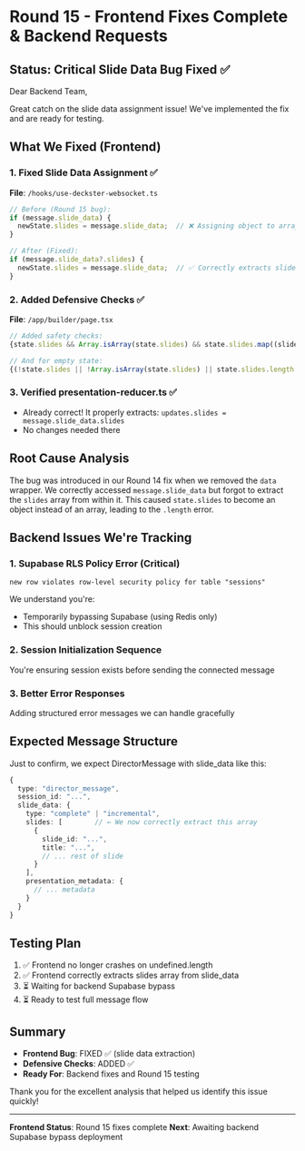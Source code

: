 # Round 15 - Frontend Fixes Complete & Backend Requests

## Status: Critical Slide Data Bug Fixed ✅

Dear Backend Team,

Great catch on the slide data assignment issue! We've implemented the fix and are ready for testing.

## What We Fixed (Frontend)

### 1. **Fixed Slide Data Assignment** ✅
**File**: `/hooks/use-deckster-websocket.ts`
```typescript
// Before (Round 15 bug):
if (message.slide_data) {
  newState.slides = message.slide_data;  // ❌ Assigning object to array!
}

// After (Fixed):
if (message.slide_data?.slides) {
  newState.slides = message.slide_data;  // ✅ Correctly extracts slides array
}
```

### 2. **Added Defensive Checks** ✅
**File**: `/app/builder/page.tsx`
```typescript
// Added safety checks:
{state.slides && Array.isArray(state.slides) && state.slides.map((slide, index) => (

// And for empty state:
{(!state.slides || !Array.isArray(state.slides) || state.slides.length === 0) && (
```

### 3. **Verified presentation-reducer.ts** ✅
- Already correct! It properly extracts: `updates.slides = message.slide_data.slides`
- No changes needed there

## Root Cause Analysis

The bug was introduced in our Round 14 fix when we removed the `data` wrapper. We correctly accessed `message.slide_data` but forgot to extract the `slides` array from within it. This caused `state.slides` to become an object instead of an array, leading to the `.length` error.

## Backend Issues We're Tracking

### 1. **Supabase RLS Policy Error** (Critical)
```
new row violates row-level security policy for table "sessions"
```
We understand you're:
- Temporarily bypassing Supabase (using Redis only)
- This should unblock session creation

### 2. **Session Initialization Sequence**
You're ensuring session exists before sending the connected message

### 3. **Better Error Responses**
Adding structured error messages we can handle gracefully

## Expected Message Structure

Just to confirm, we expect DirectorMessage with slide_data like this:
```typescript
{
  type: "director_message",
  session_id: "...",
  slide_data: {
    type: "complete" | "incremental",
    slides: [        // ← We now correctly extract this array
      {
        slide_id: "...",
        title: "...",
        // ... rest of slide
      }
    ],
    presentation_metadata: {
      // ... metadata
    }
  }
}
```

## Testing Plan

1. ✅ Frontend no longer crashes on undefined.length
2. ✅ Frontend correctly extracts slides array from slide_data
3. ⏳ Waiting for backend Supabase bypass
4. ⏳ Ready to test full message flow

## Summary

- **Frontend Bug**: FIXED ✅ (slide data extraction)
- **Defensive Checks**: ADDED ✅
- **Ready For**: Backend fixes and Round 15 testing

Thank you for the excellent analysis that helped us identify this issue quickly!

---

**Frontend Status**: Round 15 fixes complete
**Next**: Awaiting backend Supabase bypass deployment